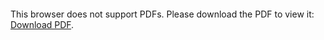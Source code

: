 <object data="https://github.com/cyrusblankinship/SpatialAnalysis/blob/master/Project2/Blankinship_Spatial_Interaction_Modelling.pdf" type="application/pdf" width="700px" height="700px">
    <embed src="https://github.com/cyrusblankinship/SpatialAnalysis/blob/master/Project2/Blankinship_Spatial_Interaction_Modelling.pdf">
        <p>This browser does not support PDFs. Please download the PDF to view it: <a href="https://github.com/cyrusblankinship/SpatialAnalysis/blob/master/Project2/Blankinship_Spatial_Interaction_Modelling.pdf">Download PDF</a>.</p>
    </embed>
</object>
